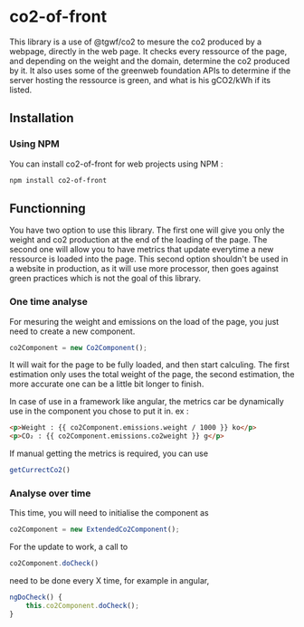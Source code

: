 # co2-of-front
This library is a use of @tgwf/co2 to mesure the co2 produced by a webpage, directly in the web page.
It checks every ressource of the page, and depending on the weight and the domain, determine the co2 produced by it.
It also uses some of the greenweb foundation APIs to determine if the server hosting the ressource is green, and what is his gCO2/kWh if its listed.


## Installation
### Using NPM
You can install co2-of-front for web projects using NPM :
```bash
npm install co2-of-front
```

## Functionning

You have two option to use this library. 
The first one will give you only the weight and co2 production at the end of the loading of the page.
The second one will allow you to have metrics that update everytime a new ressource is loaded into the page.
This second option shouldn't be used in a website in production, as it will use more processor, then goes against green practices which is not the goal of this library.

### One time analyse

For mesuring the weight and emissions on the load of the page, you just need to create a new component. 
```javascript
co2Component = new Co2Component();
```
It will wait for the page to be fully loaded, and then start calculing.
The first estimation only uses the total weight of the page, the second estimation, the more accurate one can be a little bit longer to finish.

In case of use in a framework like angular, the metrics car be dynamically use in the component you chose to put it in. ex :
```html
<p>Weight : {{ co2Component.emissions.weight / 1000 }} ko</p>
<p>CO₂ : {{ co2Component.emissions.co2weight }} g</p>
```

If manual getting the metrics is required, you can use 
```javascript
getCurrectCo2()
```

### Analyse over time

This time, you will need to initialise the component as
```javascript
co2Component = new ExtendedCo2Component();
```

For the update to work, a call to 
```javascript
co2Component.doCheck()
```

need to be done every X time, for example in angular, 
```typescript
ngDoCheck() {
    this.co2Component.doCheck();
}
```
